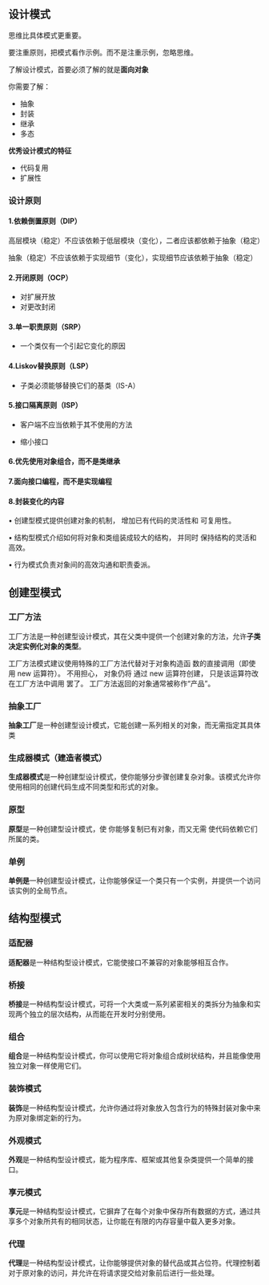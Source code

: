 ## 设计模式



思维比具体模式更重要。

要注重原则，把模式看作示例。而不是注重示例，忽略思维。



了解设计模式，首要必须了解的就是**面向对象**

你需要了解：

+ 抽象
+ 封装
+ 继承
+ 多态



**优秀设计模式的特征**

+ 代码复用
+ 扩展性



### 设计原则



#### 1.依赖倒置原则（DIP）

高层模块（稳定）不应该依赖于低层模块（变化），二者应该都依赖于抽象（稳定）

抽象（稳定）不应该依赖于实现细节（变化），实现细节应该依赖于抽象（稳定）

#### 2.开闭原则（OCP）

+ 对扩展开放
+ 对更改封闭

#### 3.单一职责原则（SRP）

+ 一个类仅有一个引起它变化的原因

#### 4.Liskov替换原则（LSP）

+ 子类必须能够替换它们的基类（IS-A）

#### 5.接口隔离原则（ISP）

+ 客户端不应当依赖于其不使用的方法

+ 缩小接口

#### 6.优先使用对象组合，而不是类继承

#### 7.面向接口编程，而不是实现编程

#### 8.封装变化的内容



• 创建型模式提供创建对象的机制， 增加已有代码的灵活性和 可复用性。

• 结构型模式介绍如何将对象和类组装成较大的结构， 并同时 保持结构的灵活和高效。

• 行为模式负责对象间的高效沟通和职责委派。



## 创建型模式

### 工厂方法

工厂方法是一种创建型设计模式，其在父类中提供一个创建对象的方法，允许**子类决定实例化对象的类型**。

工厂方法模式建议使用特殊的工厂方法代替对于对象构造函 数的直接调用（即使用 new 运算符）。 不用担心， 对象仍将 通过 new 运算符创建， 只是该运算符改在工厂方法中调用 罢了。 工厂方法返回的对象通常被称作“产品”。



### 抽象工厂

**抽象工厂**是一种创建型设计模式，它能创建一系列相关的对象，而无需指定其具体类



### 生成器模式（建造者模式）

**生成器模式**是一种创建型设计模式，使你能够分步骤创建复杂对象。该模式允许你使用相同的创建代码生成不同类型和形式的对象。



### 原型

**原型**是一种创建型设计模式，使 你能够复制已有对象，而又无需 使代码依赖它们所属的类。



### 单例

**单例是**一种创建型设计模式，让你能够保证一个类只有一个实例，并提供一个访问该实例的全局节点。



## 结构型模式

### 适配器

**适配器**是一种结构型设计模式，它能使接口不兼容的对象能够相互合作。



### 桥接

**桥接**是一种结构型设计模式，可将一个大类或一系列紧密相关的类拆分为抽象和实现两个独立的层次结构，从而能在开发时分别使用。



### 组合

**组合**是一种结构型设计模式，你可以使用它将对象组合成树状结构，并且能像使用独立对象一样使用它们。



### 装饰模式

**装饰**是一种结构型设计模式，允许你通过将对象放入包含行为的特殊封装对象中来为原对象绑定新的行为。



### 外观模式

**外观**是一种结构型设计模式，能为程序库、框架或其他复杂类提供一个简单的接口。



### 享元模式

**享元**是一种结构型设计模式，它摒弃了在每个对象中保存所有数据的方式，通过共享多个对象所共有的相同状态，让你能在有限的内存容量中载入更多对象。



### 代理

**代理**是一种结构型设计模式，让你能够提供对象的替代品或其占位符。代理控制着对于原对象的访问，并允许在将请求提交给对象前后进行一些处理。

